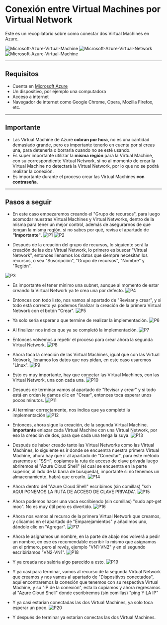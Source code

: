 # Conexión entre Virtual Machines por Virtual Network
Este es un recopilatorio sobre como conectar dos Virtual Machines en Azure.

![Microsoft-Azure-Virtual-Machine](https://github.com/DagonNR/Conexion-VM-con-VM/blob/main/images/Microsoft-Azure-Virtual-Machine.png)
![Microsoft-Azure-Virtual-Network](https://github.com/DagonNR/Conexion-VM-con-VM/blob/main/images/Microsoft-Azure-Virtual-Network.png)
![Microsoft-Azure-Virtual-Machine](https://github.com/DagonNR/Conexion-VM-con-VM/blob/main/images/Microsoft-Azure-Virtual-Machine.png)

---

## Requisitos
- Cuenta en [Microsoft Azure](https://portal.azure.com)
- Un dispositivo, por ejemplo una computadora
- Acceso a internet
- Navegador de internet como Google Chrome, Opera, Mozilla Firefox, etc.

---

## Importante
- Las Virtual Machine de Azure **cobran por hora**, no es una cantidad demasiado grande, pero es importante tenerlo en cuenta por si creas una, para detenerla o borrarla cuando no se esté usando.
- Es super importante utilizar la **misma región** para la Virtual Machine, con su correspondiente Virtual Network, si no al momento de crear la Virtual Machine no detectará la Virtual Network, por lo que no se podrá realizar la conexión.
- Es importante durante el proceso crear las Virtual Machines **con contraseña**.

---

## Pasos a seguir
- En este caso empezaremos creando el "Grupo de recursos", para luego acomodar nuestras Virtual Machines y Virtual Networks, dentro de la misma para tener un mejor control, además de asegurarnos de que tengan la misma región, si no sabes por qué, revisa el apartado de **"Importante"**.
![P1](https://github.com/DagonNR/Conexion-VM-con-VM/blob/main/images/P1.png)
![P2](https://github.com/DagonNR/Conexion-VM-con-VM/blob/main/images/P2.png)

- Después de la creación del grupo de recursos, lo siguiente será la creación de las dos Virtual Network, lo primero es buscar "Virtual Network", entonces llenamos los datos que siempre necesitan los recursos, o sea "Suscripción", "Grupo de recursos", "Nombre" y "Región".

![P3](https://github.com/DagonNR/Conexion-VM-con-VM/blob/main/images/P3.png)
- Es importante el tener mínimo una subnet, aunque al momento de estar creando la Virtual Network ya te crea una por defecto.
![P4](https://github.com/DagonNR/Conexion-VM-con-VM/blob/main/images/P4.png)

- Entonces con todo listo, nos vamos al apartado de "Revisar y crear", y si todo está correcto ya podemos finalizar la creación de la primera Virtual Network con el botón "Crear".
![P5](https://github.com/DagonNR/Conexion-VM-con-VM/blob/main/images/P5.png)

- Ya solo sería esperar a que termine de realizar la implementación.
![P6](https://github.com/DagonNR/Conexion-VM-con-VM/blob/main/images/P6.png)

- Al finalizar nos indica que ya se completó la implementación.
![P7](https://github.com/DagonNR/Conexion-VM-con-VM/blob/main/images/P7.png)

- Entonces volvemos a repetir el proceso para crear ahora la segunda Virtual Network.
![P8](https://github.com/DagonNR/Conexion-VM-con-VM/blob/main/images/P8.png)

- Ahora toca la creación de las Virtual Machines, igual que con las Virtual Network, llenamos los datos que nos pidan, en este caso usaremos "Linux".
![P9](https://github.com/DagonNR/Conexion-VM-con-VM/blob/main/images/P9.png)

- Esto es muy importante, hay que conectar las Virtual Machines, con las Virtual Network, una con cada una.
![P10](https://github.com/DagonNR/Conexion-VM-con-VM/blob/main/images/P10.png)

- Después de terminar vamos al apartado de "Revisar y crear" y si todo está en orden le damos clic en "Crear", entonces toca esperar unos pocos minutos.
![P11](https://github.com/DagonNR/Conexion-VM-con-VM/blob/main/images/P11.png)

- Al terminar correctamente, nos indica que ya completó la implementación
![P12](https://github.com/DagonNR/Conexion-VM-con-VM/blob/main/images/P12.png)

- Entonces, ahora sigue la creación, de la segunda Virtual Machine. **Importante** enlazar cada Virtual Machine con una Virtual Network, por eso la creación de dos, para que cada una tenga la suya.
![P13](https://github.com/DagonNR/Conexion-VM-con-VM/blob/main/images/P13.png)

- Después de haber creado tanto las Virtual Networks como las Virtual Machines, lo siguiente es ir donde se encuentra nuestra primera Virtual Machine, ahora hay que ir al apartado de "Conectar", para este método usaremos el "SSH", copiamos la ruta de acceso de clave privada luego abriremos el "Azure Cloud Shell" (el cual se encuentra en la parte superior, al lado de la barra de busqueda), importante si no tenemos un almacenamiento, habrá que crearlo.
![P14](https://github.com/DagonNR/Conexion-VM-con-VM/blob/main/images/P14.png)

- Ahora dentro del "Azure Cloud Shell" escribimos (sin comillas) "ssh AQUI PONEMOS LA RUTA DE ACCESO DE CLAVE PRIVADA".
![P15](https://github.com/DagonNR/Conexion-VM-con-VM/blob/main/images/P15.png)

- Ahora podemos hacer una vaca escribiendo (sin comillas) "sudo apt-get moo". No es muy útil pero es divertido.
![P16](https://github.com/DagonNR/Conexion-VM-con-VM/blob/main/images/P16.png)

- Ahora nos vamos al recurso de la primera Virtual Network que creamos, y clicamos en el apartado de "Emparejamientos" y añadimos uno, dándole clic en "Agregar".
![P17](https://github.com/DagonNR/Conexion-VM-con-VM/blob/main/images/P17.png)

- Ahora le asignamos un nombre, en la parte de abajo nos volverá a pedir un nombre, en ese es recomendable escribir lo mismo que asignamos en el primero, pero al revés, ejemplo "VN1-VN2" y en el segundo escribiríamos "VN2-VN1".
![P18](https://github.com/DagonNR/Conexion-VM-con-VM/blob/main/images/P18.png)

- Y ya creada nos saldría algo parecido a esto.
![P19](https://github.com/DagonNR/Conexion-VM-con-VM/blob/main/images/P19.png)

- Y ya casí para terminar, vamos al recurso de la segunda Virtual Network que creamos y nos vamos al apartado de "Dispositivos conectados", aquí encontraremos la conexión que tenemos con su respectiva Virtual Machine, y su "IP de la conexión", esta la copiamos y ahora regresamos al "Azure Cloud Shell" donde escribiremos (sin comillas) "ping Y LA IP"

- Y ya casí estarían conectadas las dos Virtual Machines, ya solo toca esperar un poco.
![P20](https://github.com/DagonNR/Conexion-VM-con-VM/blob/main/images/P20.png)

- Y después de terminar ya estarían conectas las dos Virtual Machines.
